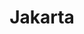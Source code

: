 ---
title: Jakarta
weight: 20
toc: false
description: Everything you need to get started with Jakarta on Platform.sh. 
---